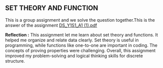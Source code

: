 ## **SET THEORY AND FUNCTION** 
This is a group assignment and we solve the question together.This is the answer of the assignment
[DS_Y1S1_A1 (1).pdf](https://github.com/user-attachments/files/18479985/DS_Y1S1_A1.1.pdf)

**Reflection :**
This assignment let me learn about  set theory and functions. It helped me organize and relate data clearly. Set theory is useful in programming, while functions like one-to-one are important in coding. The concepts of proving properties were challenging. Overall, this assignment  improved my problem-solving and logical thinking skills for discrete structure.


